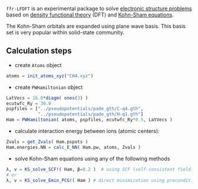 `ffr-LFDFT` is an experimental package to solve [electronic structure problems](https://en.wikipedia.org/wiki/Electronic_structure)
based on [density functional theory](https://en.wikipedia.org/wiki/Density_functional_theory)
(DFT)
and [Kohn-Sham equations](https://en.wikipedia.org/wiki/Kohn%E2%80%93Sham_equations).

The Kohn-Sham orbitals are expanded using plane wave basis. This basis set is
very popular within solid-state community.

## Calculation steps

- create `Atoms` object

```julia
atoms = init_atoms_xyz("CH4.xyz")
```

- create `PWHamiltonian` object

```julia
LatVecs = 16.0*diagm( ones(3) )
ecutwfc_Ry = 30.0
pspfiles = ["../pseudopotentials/pade_gth/C-q4.gth",
            "../pseudopotentials/pade_gth/H-q1.gth"]
Ham = PWHamiltonian( atoms, pspfiles, ecutwfc_Ry*0.5, LatVecs )
```

- calculate interaction energy between ions (atomic centers):

```julia
Zvals = get_Zvals( Ham.pspots )
Ham.energies.NN = calc_E_NN( Ham.pw, atoms, Zvals )
```

- solve Kohn-Sham equations using any of the following methods

```julia
λ, v = KS_solve_SCF!( Ham, β=0.2 )  # using SCF (self-consistent field) method
# or
λ, v = KS_solve_Emin_PCG!( Ham ) # direct minimization using preconditioned conjugate gradient
```
